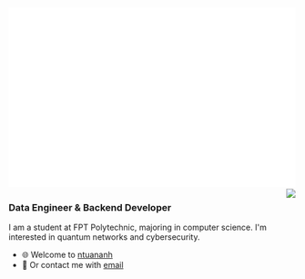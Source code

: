 <img src="svg/tunanh.svg" width="1200"/>
<br>
<img align="right" src="https://github-readme-stats.vercel.app/api?username=ntuananhdevs&theme=default&show_icons=true&hide_border=true&count_private=true&line_height=25" />
<h3>Data Engineer & Backend Developer</h3>
I am a student at FPT Polytechnic, majoring in computer science. I'm interested in quantum networks and cybersecurity.

- :globe_with_meridians: Welcome to [ntuananh](ntuananhdevs.github.io/ntuananhdevs)
- :email: Or contact me with [email](mailto:anhndt25@gmail.com)
